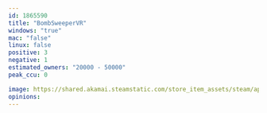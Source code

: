 ```yaml
---
id: 1865590
title: "BombSweeperVR"
windows: "true"
mac: "false"
linux: false
positive: 3
negative: 1
estimated_owners: "20000 - 50000"
peak_ccu: 0

image: https://shared.akamai.steamstatic.com/store_item_assets/steam/apps/1865590/header.jpg?t=1649890522
opinions:
---
```

